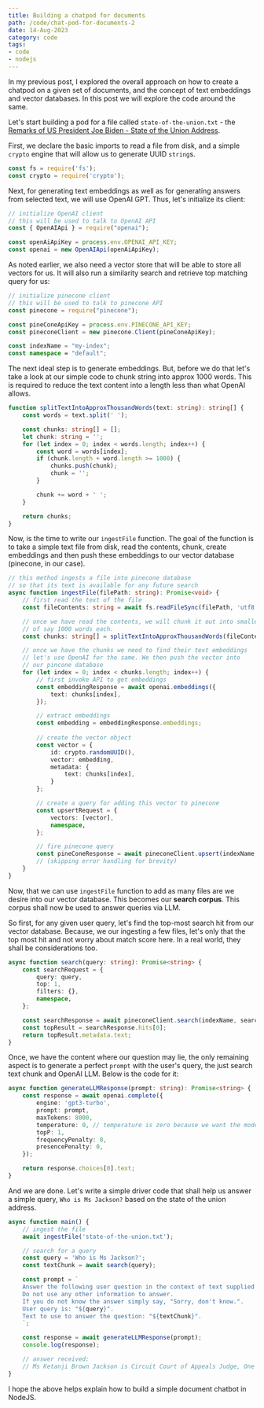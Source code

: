 ```yaml
---
title: Building a chatpod for documents
path: /code/chat-pod-for-documents-2
date: 14-Aug-2023
category: code
tags:
- code
- nodejs
---
```


In my previous post, I explored the overall approach on how to create
a chatpod on a given set of documents, and the concept of text embeddings
and vector databases. In this post we will explore the code around the same.

Let's start building a pod for a file called `state-of-the-union.txt` - the
[Remarks of US President Joe Biden - State of the Union Address](https://www.whitehouse.gov/briefing-room/speeches-remarks/2022/03/01/remarks-of-president-joe-biden-state-of-the-union-address-as-delivered).

First, we declare the basic imports to read a file from disk, and a simple
`crypto` engine that will allow us to generate UUID `string`s.

```typescript
const fs = require('fs');
const crypto = require('crypto');
```

Next, for generating text embeddings as well as for generating answers from
selected text, we will use OpenAI GPT. Thus, let's initialize its client:

```typescript
// initialize OpenAI client
// this will be used to talk to OpenAI API
const { OpenAIApi } = require("openai");

const openAiApiKey = process.env.OPENAI_API_KEY;
const openai = new OpenAIApi(openAiApiKey);
```

As noted earlier, we also need a vector store that will be able to store
all vectors for us. It will also run a similarity search and retrieve top
matching query for us:

```typescript
// initialize pinecone client
// this will be used to talk to pinecone API
const pinecone = require("pinecone");

const pineConeApiKey = process.env.PINECONE_API_KEY;
const pineconeClient = new pinecone.Client(pineConeApiKey);

const indexName = "my-index";
const namespace = "default";
```

The next ideal step is to generate embeddings. But, before we do that let's take
a look at our simple code to chunk string into approx 1000 words. This is required
to reduce the text content into a length less than what OpenAI allows.

```typescript
function splitTextIntoApproxThousandWords(text: string): string[] {
    const words = text.split(' ');

    const chunks: string[] = [];
    let chunk: string = '';
    for (let index = 0; index < words.length; index++) {
        const word = words[index];
        if (chunk.length + word.length >= 1000) {
            chunks.push(chunk);
            chunk = '';
        }

        chunk += word + ' ';
    }

    return chunks;
}
```

Now, is the time to write our `ingestFile` function. The goal of the function is
to take a simple text file from disk, read the contents, chunk, create embeddings
and then push these embeddings to our vector database (pinecone, in our case).

```typescript
// this method ingests a file into pinecone database
// so that its text is available for any future search
async function ingestFile(filePath: string): Promise<void> {
    // first read the text of the file
    const fileContents: string = await fs.readFileSync(filePath, 'utf8') || '';

    // once we have read the contents, we will chunk it out into smaller chunks
    // of say 1000 words each.
    const chunks: string[] = splitTextIntoApproxThousandWords(fileContents);

    // once we have the chunks we need to find their text embeddings
    // let's use OpenAI for the same. We then push the vector into
    // our pincone database
    for (let index = 0; index < chunks.length; index++) {
        // first invoke API to get embeddings
        const embeddingResponse = await openai.embeddings({
            text: chunks[index],
        });

        // extract embeddings
        const embedding = embeddingResponse.embeddings;
    
        // create the vector object
        const vector = {
            id: crypto.randomUUID(),
            vector: embedding,
            metadata: {
                text: chunks[index],
            }
        };

        // create a query for adding this vector to pinecone
        const upsertRequest = {
            vectors: [vector],
            namespace,
        };

        // fire pinecone query
        const pineConeResponse = await pineconeClient.upsert(indexName, upsertRequest);
        // (skipping error handling for brevity)
    }
}
```

Now, that we can use `ingestFile` function to add as many files are we desire
into our vector database. This becomes our **search corpus**. This corpus shall now
be used to answer queries via LLM. 

So first, for any given user query, let's find the top-most search hit from
our vector database. Because, we our ingesting a few files, let's only that the top
most hit and not worry about match score here. In a real world, they shall be
considerations too.

```typescript
async function search(query: string): Promise<string> {
    const searchRequest = {
        query: query,
        top: 1,
        filters: {},
        namespace,
    };

    const searchResponse = await pineconeClient.search(indexName, searchRequest);
    const topResult = searchResponse.hits[0];
    return topResult.metadata.text;
}
```

Once, we have the content where our question may lie, the only remaining aspect is
to generate a perfect `prompt` with the user's query, the just search text chunk
and OpenAI LLM. Below is the code for it:

```typescript
async function generateLLMResponse(prompt: string): Promise<string> {
    const response = await openai.complete({
        engine: 'gpt3-turbo',
        prompt: prompt,
        maxTokens: 8000,
        temperature: 0, // temperature is zero because we want the model to be deterministic
        topP: 1,
        frequencyPenalty: 0,
        presencePenalty: 0,
    });

    return response.choices[0].text;
}
```

And we are done. Let's write a simple driver code that shall help us answer
a simple query, `Who is Ms Jackson?` based on the state of the union address.

```typescript
async function main() {
    // ingest the file
    await ingestFile('state-of-the-union.txt');

    // search for a query
    const query = 'Who is Ms Jackson?';
    const textChunk = await search(query);

    const prompt = `
    Answer the following user question in the context of text supplied below. 
    Do not use any other information to answer. 
    If you do not know the answer simply say, "Sorry, don't know.".
    User query is: "${query}".
    Text to use to answer the question: "${textChunk}".
    `;

    const response = await generateLLMResponse(prompt);
    console.log(response);

    // answer received:
    // Ms Ketanji Brown Jackson is Circuit Court of Appeals Judge, One of our nation’s top legal minds ,nominated by President Biden.
}
```

I hope the above helps explain how to build a simple document chatbot in NodeJS.
